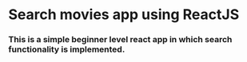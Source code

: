 # Search movies app using ReactJS
### This is a simple beginner level react app in which search functionality is implemented.
